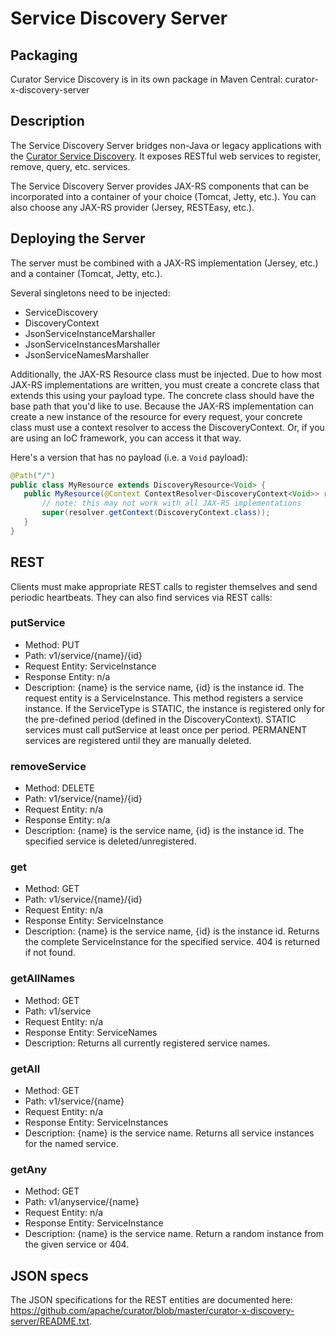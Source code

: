 # Service Discovery Server

## Packaging

Curator Service Discovery is in its own package in Maven Central: curator-x-discovery-server

## Description

The Service Discovery Server bridges non-Java or legacy applications with the [Curator Service Discovery](service-discovery.md). It exposes RESTful web services to register, remove, query, etc. services.

The Service Discovery Server provides JAX-RS components that can be incorporated into a container of your choice (Tomcat, Jetty, etc.). You can also choose any JAX-RS provider (Jersey, RESTEasy, etc.).

## Deploying the Server

The server must be combined with a JAX-RS implementation (Jersey, etc.) and a container (Tomcat, Jetty, etc.).

Several singletons need to be injected:

* ServiceDiscovery
* DiscoveryContext
* JsonServiceInstanceMarshaller
* JsonServiceInstancesMarshaller
* JsonServiceNamesMarshaller

Additionally, the JAX-RS Resource class must be injected. Due to how most JAX-RS implementations are written, you must create a concrete class that extends this using your payload type. The concrete class should have the base path that you'd like to use. Because the JAX-RS implementation can create a new instance of the resource for every request, your concrete class must use a context resolver to access the DiscoveryContext. Or, if you are using an IoC framework, you can access it that way.

Here's a version that has no payload (i.e. a `Void` payload):

```java
@Path("/")
public class MyResource extends DiscoveryResource<Void> {
   public MyResource(@Context ContextResolver<DiscoveryContext<Void>> resolver) {
       // note: this may not work with all JAX-RS implementations
       super(resolver.getContext(DiscoveryContext.class));
   }
}
```

## REST

Clients must make appropriate REST calls to register themselves and send periodic heartbeats. They can also find services via REST calls:

### putService

* Method: PUT
* Path: v1/service/{name}/{id}
* Request Entity: ServiceInstance
* Response Entity: n/a
* Description: {name} is the service name, {id} is the instance id. The request entity is a ServiceInstance. This method registers a service instance. If the ServiceType is STATIC, the instance is registered only for the pre-defined period (defined in the DiscoveryContext). STATIC services must call putService at least once per period. PERMANENT services are registered until they are manually deleted.

### removeService

* Method: DELETE
* Path: v1/service/{name}/{id}
* Request Entity: n/a
* Response Entity: n/a
* Description: {name} is the service name, {id} is the instance id. The specified service is deleted/unregistered.

### get

* Method: GET
* Path: v1/service/{name}/{id}
* Request Entity: n/a
* Response Entity: ServiceInstance
* Description: {name} is the service name, {id} is the instance id. Returns the complete ServiceInstance for the specified service. 404 is returned if not found.

### getAllNames

* Method: GET
* Path: v1/service
* Request Entity: n/a
* Response Entity: ServiceNames
* Description: Returns all currently registered service names.

### getAll

* Method: GET
* Path: v1/service/{name}
* Request Entity: n/a
* Response Entity: ServiceInstances
* Description: {name} is the service name. Returns all service instances for the named service.

### getAny

* Method: GET
* Path: v1/anyservice/{name}
* Request Entity: n/a
* Response Entity: ServiceInstance
* Description: {name} is the service name. Return a random instance from the given service or 404.

## JSON specs

The JSON specifications for the REST entities are documented here: https://github.com/apache/curator/blob/master/curator-x-discovery-server/README.txt.
